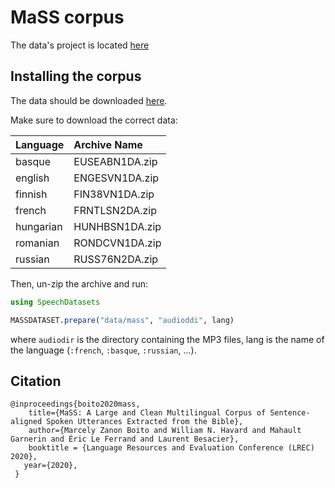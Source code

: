 # MaSS corpus

The data's project is located [here](https://github.com/getalp/mass-dataset)

## Installing the corpus

The data should be downloaded
[here](https://www.faithcomesbyhearing.com/audio-bible-resources/mp3-downloads).

Make sure to download the correct data:

| Language | Archive Name      |
|:---------|:------------------|
| basque   | EUSEABN1DA.zip    |
| english  | ENGESVN1DA.zip    |
| finnish  | FIN38VN1DA.zip    |
| french   | FRNTLSN2DA.zip    |
| hungarian| HUNHBSN1DA.zip    |
| romanian | RONDCVN1DA.zip    |
| russian  | RUSS76N2DA.zip    |

Then, un-zip the archive and run:

```julia
using SpeechDatasets

MASSDATASET.prepare("data/mass", "audioddi", lang)
```
where `audiodir` is the directory containing the MP3 files, lang is
the name of the language (`:french`, `:basque`, `:russian`, ...).

## Citation
```
@inproceedings{boito2020mass,
    title={MaSS: A Large and Clean Multilingual Corpus of Sentence-aligned Spoken Utterances Extracted from the Bible},
    author={Marcely Zanon Boito and William N. Havard and Mahault Garnerin and Éric Le Ferrand and Laurent Besacier},
    booktitle = {Language Resources and Evaluation Conference (LREC) 2020},
   year={2020},
 }
```

